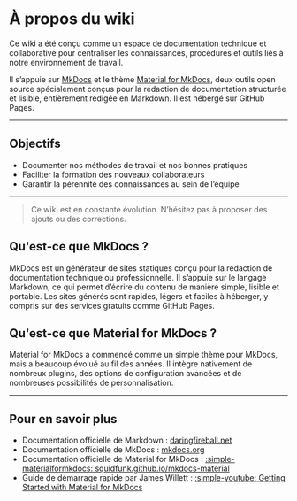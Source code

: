 # À propos du wiki

Ce wiki a été conçu comme un espace de documentation technique et collaborative pour centraliser les connaissances, procédures et outils liés à notre environnement de travail.

Il s’appuie sur [MkDocs](https://www.mkdocs.org/) et le thème [Material for MkDocs](https://squidfunk.github.io/mkdocs-material/), deux outils open source spécialement conçus pour la rédaction de documentation structurée et lisible, entièrement rédigée en Markdown. Il est hébergé sur GitHub Pages.

---

## Objectifs

- Documenter nos méthodes de travail et nos bonnes pratiques
- Faciliter la formation des nouveaux collaborateurs
- Garantir la pérennité des connaissances au sein de l’équipe

---

> Ce wiki est en constante évolution. N’hésitez pas à proposer des ajouts ou des corrections.

## Qu'est-ce que MkDocs ?
MkDocs est un générateur de sites statiques conçu pour la rédaction de documentation technique ou professionnelle. Il s’appuie sur le langage Markdown, ce qui permet d’écrire du contenu de manière simple, lisible et portable. Les sites générés sont rapides, légers et faciles à héberger, y compris sur des services gratuits comme GitHub Pages.

## Qu'est-ce que Material for MkDocs ?
Material for MkDocs a commencé comme un simple thème pour MkDocs, mais a beaucoup évolué au fil des années. Il intègre nativement de nombreux plugins, des options de configuration avancées et de nombreuses possibilités de personnalisation.

---

## Pour en savoir plus

- Documentation officielle de Markdown : [daringfireball.net](https://daringfireball.net/projects/markdown/)
- Documentation officielle de MkDocs : [mkdocs.org](https://www.mkdocs.org/)
- Documentation officielle de Material for MkDocs : [:simple-materialformkdocs: squidfunk.github.io/mkdocs-material](https://squidfunk.github.io/mkdocs-material/)
- Guide de démarrage rapide par James Willett : [:simple-youtube: Getting Started with Material for MkDocs](https://jameswillett.dev/getting-started-with-material-for-mkdocs/)